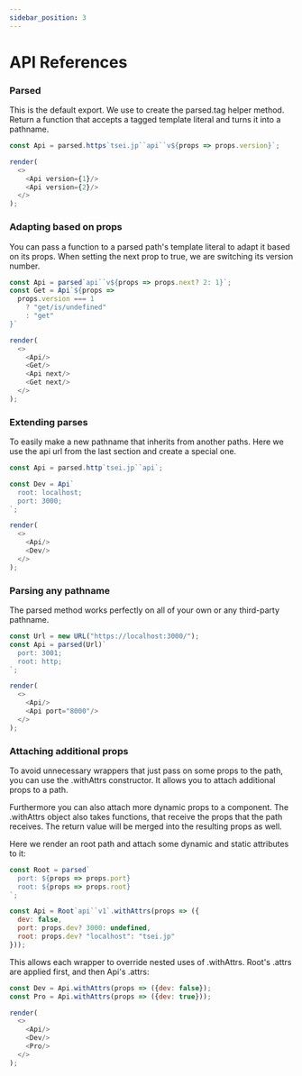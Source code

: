 ```yaml
---
sidebar_position: 3
---
```


# API References

### Parsed

This is the default export. We use to create the parsed.tag helper method.
Return a function that accepts a tagged template literal and turns it into a pathname.

```js
const Api = parsed.https`tsei.jp``api``v${props => props.version}`;

render(
  <>
    <Api version={1}/>
    <Api version={2}/>
  </>
);
```

### Adapting based on props

You can pass a function to a parsed path's template literal to adapt it based on its props.
When setting the next prop to true, we are switching its version number.

```js
const Api = parsed`api``v${props => props.next? 2: 1}`;
const Get = Api`${props =>
  props.version === 1
    ? "get/is/undefined"
    : "get"
}`

render(
  <>
    <Api/>
    <Get/>
    <Api next/>
    <Get next/>
  </>
);
```

### Extending parses

To easily make a new pathname that inherits from another paths.
Here we use the api url from the last section and create a special one.


```js
const Api = parsed.http`tsei.jp``api`;

const Dev = Api`
  root: localhost;
  port: 3000;
`;

render(
  <>
    <Api/>
    <Dev/>
  </>
);
```

### Parsing any pathname

The parsed method works perfectly on all of your own or any third-party pathname.

```js
const Url = new URL("https://localhost:3000/");
const Api = parsed(Url)`
  port: 3001;
  root: http;
`;

render(
  <>
    <Api/>
    <Api port="8000"/>
  </>
);
```

### Attaching additional props

To avoid unnecessary wrappers that just pass on some props to the path,
you can use the .withAttrs constructor.
It allows you to attach additional props to a path.

Furthermore you can also attach more dynamic props to a component.
The .withAttrs object also takes functions,
that receive the props that the path receives.
The return value will be merged into the resulting props as well.

Here we render an root path and attach some dynamic and static attributes to it:

```js
const Root = parsed`
  port: ${props => props.port}
  root: ${props => props.root}
`;

const Api = Root`api``v1`.withAttrs(props => ({
  dev: false,
  port: props.dev? 3000: undefined,
  root: props.dev? "localhost": "tsei.jp"
}));
```

This allows each wrapper to override nested uses of .withAttrs.
Root's .attrs are applied first, and then Api's .attrs:

```js
const Dev = Api.withAttrs(props => ({dev: false});
const Pro = Api.withAttrs(props => ({dev: true}));

render(
  <>
    <Api/>
    <Dev/>
    <Pro/>
  </>
);
```
